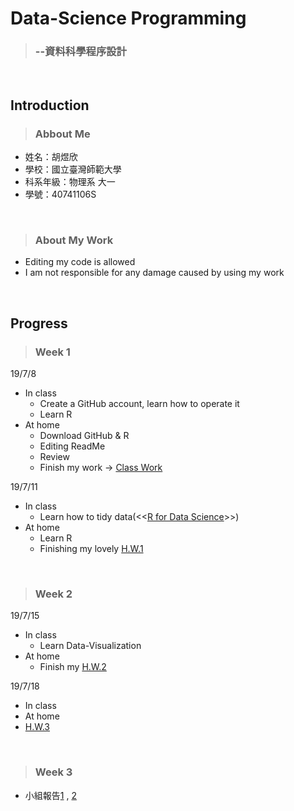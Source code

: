 # Data-Science Programming
> ### --資料科學程序設計
<br>

## Introduction
> ### Abbout Me
* 姓名：胡煜欣
* 學校：國立臺灣師範大學
* 科系年級：物理系 大一
* 學號：40741106S
<br>

> ### About My Work
* Editing my code is allowed
* I am not responsible for any damage caused by using my work
<br>

## Progress
> ### Week 1
 19/7/8
 * In class
   * Create a GitHub account, learn how to operate it
   * Learn R
 * At home
   * Download GitHub & R
   * Editing ReadMe
   * Review
   * Finish my work -> [Class Work](https://cinnyhu.github.io/Class/Week1/no_title.html)<br>
   
 19/7/11
 * In class
   * Learn how to tidy data(<<[R for Data Science](https://r4ds.had.co.nz/)>>)
 * At home
   * Learn R
   * Finishing my lovely [H.W.1](https://cinnyhu.github.io/Class/Week1/fanzui.html)
<br>

> ### Week 2
 19/7/15
  * In class
    * Learn Data-Visualization
  * At home
    * Finish my [H.W.2](https://cinnyhu.github.io/Class/Week1/HW2.html)<br>
    
19/7/18
  * In class
  * At home
   * [H.W.3](https://cinnyhu.github.io/Class/Week2/HW3.html)
<br>

> ### Week 3
  * 小組報告[1](https://cinnyhu.github.io/Class/Week3/wwww.html)  ,  [2](https://cinnyhu.github.io/Class/Week3/www.html)
